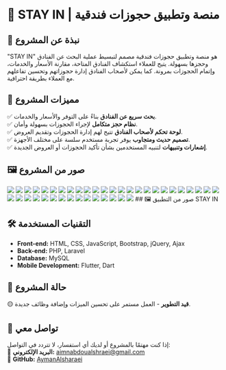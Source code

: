 # 🏨 STAY IN | منصة وتطبيق حجوزات فندقية

## 📌 نبذة عن المشروع
"STAY IN" هو منصة وتطبيق حجوزات فندقية مصمم لتبسيط عملية البحث عن الفنادق وحجزها بسهولة. يتيح للعملاء استكشاف الفنادق المتاحة، مقارنة الأسعار والخدمات، وإتمام الحجوزات بمرونة. كما يمكن لأصحاب الفنادق إدارة حجوزاتهم وتحسين تفاعلهم مع العملاء بطريقة احترافية.

## 🎯 مميزات المشروع
✅ **بحث سريع عن الفنادق** بناءً على التوفر والأسعار والخدمات.  
✅ **نظام حجز متكامل** لإجراء الحجوزات بسهولة وأمان.  
✅ **لوحة تحكم لأصحاب الفنادق** تتيح لهم إدارة الحجوزات وتقديم العروض.  
✅ **تصميم حديث ومتجاوب** يوفر تجربة مستخدم سلسة على مختلف الأجهزة.  
✅ **إشعارات وتنبيهات** لتنبيه المستخدمين بشأن تأكيد الحجوزات أو العروض الجديدة.  

## 🖼️ صور من المشروع
<img src="https://github.com/AymanAlsharaei/STAY-IN/blob/main/Screenshot 2023-11-09 035236.jpg" class="col"  >
<img src="https://github.com/AymanAlsharaei/STAY-IN/blob/main/Screenshot 2023-11-09 035359.jpg class="col"  >
<img src="https://github.com/AymanAlsharaei/STAY-IN/blob/main/Screenshot 2023-11-09 035440.jpg" class="col"  >
<img src="https://github.com/AymanAlsharaei/STAY-IN/blob/main/Screenshot 2023-11-09 035540.jpg" class="col"  >


<img src="https://github.com/AymanAlsharaei/STAY-IN/blob/main/Screenshot2023-11-08_061155.jpg" class="col"  >
<img src="https://github.com/AymanAlsharaei/STAY-IN/blob/main/Screenshot 2023-11-08 072647.jpg" class="col"  >
<img src="https://github.com/AymanAlsharaei/STAY-IN/blob/main/Screenshot 2023-11-09 014838.jpg" class="col"  >
<img src="https://github.com/AymanAlsharaei/STAY-IN/blob/main/Screenshot 2023-11-09 023230.jpg" class="col"  >

<img src="https://github.com/AymanAlsharaei/STAY-IN/blob/main/Screenshot 2023-11-09 023349.jpg" class="col"  >
<img src="https://github.com/AymanAlsharaei/STAY-IN/blob/main/Screenshot 2023-11-09 023415.jpg" class="col"  >
<img src="https://github.com/AymanAlsharaei/STAY-IN/blob/main/Screenshot 2023-11-09 023844.jpg" class="col"  >
<img src="https://github.com/AymanAlsharaei/STAY-IN/blob/main/Screenshot 2023-11-09 023950.jpg" class="col"  >
<img src="https://github.com/AymanAlsharaei/STAY-IN/blob/main/Screenshot 2023-11-09 024126.jpg" class="col"  >

<img src="https://github.com/AymanAlsharaei/STAY-IN/blob/main/Screenshot 2023-11-09 024327.jpg" class="col"  >
<img src="https://github.com/AymanAlsharaei/STAY-IN/blob/main/Screenshot 2023-11-09 024510.jpg" class="col"  >
<img src="https://github.com/AymanAlsharaei/STAY-IN/blob/main/Screenshot 2023-11-09 024605.jpg" class="col"  >
<img src="https://github.com/AymanAlsharaei/STAY-IN/blob/main/Screenshot 2023-11-09 024636.jpg" class="col"  >


<img src="https://github.com/AymanAlsharaei/STAY-IN/blob/main/Screenshot 2023-11-09 024804.jpg" class="col"  >
<img src="https://github.com/AymanAlsharaei/STAY-IN/blob/main/Screenshot 2023-11-09 024933.jpg" class="col"  >
<img src="https://github.com/AymanAlsharaei/STAY-IN/blob/main/Screenshot 2023-11-09 025035.jpg" class="col"  >
<img src="https://github.com/AymanAlsharaei/STAY-IN/blob/main/Screenshot 2023-11-09 025108.jpg.jpg" class="col"  >
<img src="https://github.com/AymanAlsharaei/STAY-IN/blob/main/Screenshot 2023-11-09 024636.jpg" class="col"  >
<img src="https://github.com/AymanAlsharaei/STAY-IN/blob/main/Screenshot 2023-11-09 025243.jpg" class="col"  >

<img src="https://github.com/AymanAlsharaei/STAY-IN/blob/main/Screenshot 2023-11-09 035630.jpg" class="col"  >
<img src="https://github.com/AymanAlsharaei/STAY-IN/blob/main/Screenshot 2023-11-09 035754.jpg" class="col"  >
<img src="https://github.com/AymanAlsharaei/STAY-IN/blob/main/Screenshot 2023-11-09 040038.jpg" class="col"  >
<img src="https://github.com/AymanAlsharaei/STAY-IN/blob/main/Screenshot 2023-11-09 040229.jpg" class="col"  >
<img src="https://github.com/AymanAlsharaei/STAY-IN/blob/main/Screenshot 2023-11-09 040332.jpg" class="col"  >
<img src="https://github.com/AymanAlsharaei/STAY-IN/blob/main/Screenshot 2023-11-09 040608.jpg" class="col"  >
<img src="https://github.com/AymanAlsharaei/STAY-IN/blob/main/Screenshot 2023-11-09 041432.jpg" class="col"  >
<img src="https://github.com/AymanAlsharaei/STAY-IN/blob/main/Screenshot 2023-11-09 042116.jpg" class="col"  >
<img src="https://github.com/AymanAlsharaei/STAY-IN/blob/main/Screenshot 2023-11-09 042431.jpg" class="col"  >
<img src="https://github.com/AymanAlsharaei/STAY-IN/blob/main/Screenshot 2023-11-09 042551.jpg" class="col"  >


<img src="https://github.com/AymanAlsharaei/STAY-IN/blob/main/Screenshot 2023-11-09 044601.jpg" class="col"  >
<img src="https://github.com/AymanAlsharaei/STAY-IN/blob/main/Screenshot 2023-11-09 044647.jpg" class="col"  >
<img src="https://github.com/AymanAlsharaei/STAY-IN/blob/main/Screenshot 2023-11-09 044811.jpg" class="col"  >
<img src="https://github.com/AymanAlsharaei/STAY-IN/blob/main/Screenshot 2023-11-09 060507.jpg" class="col"  >


<img src="https://github.com/AymanAlsharaei/STAY-IN/blob/main/Screenshot 2023-11-10 074934.jpg" class="col"  >
<img src="https://github.com/AymanAlsharaei/STAY-IN/blob/main/Screenshot 2023-12-02 020731.jpg" class="col"  >
<img src="https://github.com/AymanAlsharaei/STAY-IN/blob/main/Screenshot2023-11-08_061155.jpg" class="col"  >
 ## 🖼️ صور من التطبيق STAY IN

 
## 🛠️ التقنيات المستخدمة
- **Front-end:** HTML, CSS, JavaScript, Bootstrap, jQuery, Ajax
- **Back-end:** PHP, Laravel
- **Database:** MySQL
- **Mobile Development:** Flutter, Dart

## 🚀 حالة المشروع
🟡 **قيد التطوير** - العمل مستمر على تحسين الميزات وإضافة وظائف جديدة.

## 📩 تواصل معي
إذا كنت مهتمًا بالمشروع أو لديك أي استفسار، لا تتردد في التواصل:  
📧 **البريد الإلكتروني:** [aimnabdoualshraei@gmail.com](mailto:aimnabdoualshraei@gmail.com)  
🔗 **GitHub:** [AymanAlsharaei](https://github.com/AymanAlsharaei)
